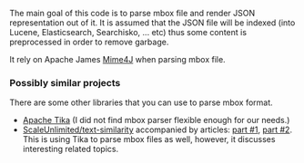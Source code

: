 The main goal of this code is to parse mbox file and render JSON representation out of it. It is assumed that the JSON file
will be indexed (into Lucene, Elasticsearch, Searchisko, ... etc) thus some content is preprocessed in order to remove
garbage.

It rely on Apache James [Mime4J](http://james.apache.org/mime4j/) when parsing mbox file.

### Possibly similar projects

There are some other libraries that you can use to parse mbox format.

- [Apache Tika](http://tika.apache.org/) (I did not find mbox parser flexible enough for our needs.)
- [ScaleUnlimited/text-similarity](https://github.com/ScaleUnlimited/text-similarity) accompanied by articles:
  [part #1](http://www.scaleunlimited.com/2013/07/10/text-feature-selection-for-machine-learning-part-1/),
  [part #2](http://www.scaleunlimited.com/2013/07/21/text-feature-selection-for-machine-learning-part-2/).
  This is using Tika to parse mbox files as well, however, it discusses interesting related topics.